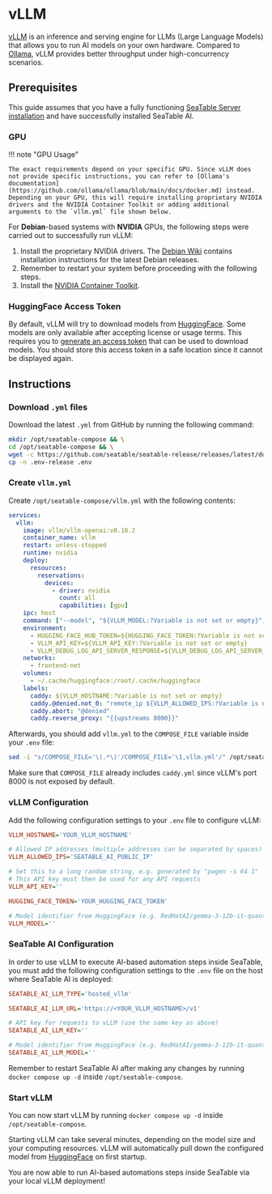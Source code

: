 <!-- md:version 6.0 -->

# vLLM

[vLLM](https://docs.vllm.ai/en/stable/) is an inference and serving engine for LLMs (Large Language Models) that allows you to run AI models on your own hardware.
Compared to [Ollama](./ollama.md), vLLM provides better throughput under high-concurrency scenarios.

## Prerequisites

This guide assumes that you have a fully functioning [SeaTable Server installation](../basic-setup.md) and have successfully installed SeaTable AI.

### GPU

!!! note "GPU Usage"

    The exact requirements depend on your specific GPU. Since vLLM does not provide specific instructions, you can refer to [Ollama's documentation](https://github.com/ollama/ollama/blob/main/docs/docker.md) instead.
    Depending on your GPU, this will require installing proprietary NVIDIA drivers and the NVIDIA Container Toolkit or adding additional arguments to the `vllm.yml` file shown below.

For **Debian**-based systems with **NVIDIA** GPUs, the following steps were carried out to successfully run vLLM:

1. Install the proprietary NVIDIA drivers. The [Debian Wiki](https://wiki.debian.org/NvidiaGraphicsDrivers) contains installation instructions for the latest Debian releases.
1. Remember to restart your system before proceeding with the following steps.
2. Install the [NVIDIA Container Toolkit](https://docs.nvidia.com/datacenter/cloud-native/container-toolkit/latest/install-guide.html).

### HuggingFace Access Token

By default, vLLM will try to download models from [HuggingFace](https://huggingface.co).
Some models are only available after accepting license or usage terms.
This requires you to [generate an access token](https://huggingface.co/docs/hub/security-tokens) that can be used to download models.
You should store this access token in a safe location since it cannot be displayed again.

## Instructions

### Download `.yml` files

Download the latest `.yml` from GitHub by running the following command:

```bash
mkdir /opt/seatable-compose && \
cd /opt/seatable-compose && \
wget -c https://github.com/seatable/seatable-release/releases/latest/download/seatable-compose.tar.gz -O - | tar -xz -C /opt/seatable-compose && \
cp -n .env-release .env
```

### Create `vllm.yml`

Create `/opt/seatable-compose/vllm.yml` with the following contents:

```yaml
services:
  vllm:
    image: vllm/vllm-openai:v0.10.2
    container_name: vllm
    restart: unless-stopped
    runtime: nvidia
    deploy:
      resources:
        reservations:
          devices:
            - driver: nvidia
              count: all
              capabilities: [gpu]
    ipc: host
    command: ["--model", "${VLLM_MODEL:?Variable is not set or empty}", "--enable-log-requests", "--max-model-len", "${VLLM_MAX_MODEL_LEN:-65536}"]
    environment:
      - HUGGING_FACE_HUB_TOKEN=${HUGGING_FACE_TOKEN:?Variable is not set or empty}
      - VLLM_API_KEY=${VLLM_API_KEY:?Variable is not set or empty}
      - VLLM_DEBUG_LOG_API_SERVER_RESPONSE=${VLLM_DEBUG_LOG_API_SERVER_RESPONSE:-false}
    networks:
      - frontend-net
    volumes:
      - ~/.cache/huggingface:/root/.cache/huggingface
    labels:
      caddy: ${VLLM_HOSTNAME:?Variable is not set or empty}
      caddy.@denied.not_0: "remote_ip ${VLLM_ALLOWED_IPS:?Variable is not set or empty} private_ranges"
      caddy.abort: "@denied"
      caddy.reverse_proxy: "{{upstreams 8000}}"
```

Afterwards, you should add `vllm.yml` to the `COMPOSE_FILE` variable inside your `.env` file:

```bash
sed -i "s/COMPOSE_FILE='\(.*\)'/COMPOSE_FILE='\1,vllm.yml'/" /opt/seatable-compose/.env
```

Make sure that `COMPOSE_FILE` already includes `caddy.yml` since vLLM's port 8000 is not exposed by default.

### vLLM Configuration

Add the following configuration settings to your `.env` file to configure vLLM:

```ini
VLLM_HOSTNAME='YOUR_VLLM_HOSTNAME'

# Allowed IP addresses (multiple addresses can be separated by spaces)
VLLM_ALLOWED_IPS='SEATABLE_AI_PUBLIC_IP'

# Set this to a long random string, e.g. generated by "pwgen -s 64 1"
# This API key must then be used for any API requests
VLLM_API_KEY=''

HUGGING_FACE_TOKEN='YOUR_HUGGING_FACE_TOKEN'

# Model identifier from HuggingFace (e.g. RedHatAI/gemma-3-12b-it-quantized.w4a16)
VLLM_MODEL=''
```

### SeaTable AI Configuration

In order to use vLLM to execute AI-based automation steps inside SeaTable, you must add the following configuration settings to the `.env` file on the host where SeaTable AI is deployed:

```ini
SEATABLE_AI_LLM_TYPE='hosted_vllm'

SEATABLE_AI_LLM_URL='https://<YOUR_VLLM_HOSTNAME>/v1'

# API key for requests to vLLM (use the same key as above)
SEATABLE_AI_LLM_KEY=''

# Model identifier from HuggingFace (e.g. RedHatAI/gemma-3-12b-it-quantized.w4a16)
SEATABLE_AI_LLM_MODEL=''
```

Remember to restart SeaTable AI after making any changes by running `docker compose up -d` inside `/opt/seatable-compose`.

### Start vLLM

You can now start vLLM by running `docker compose up -d` inside `/opt/seatable-compose`.

Starting vLLM can take several minutes, depending on the model size and your computing resources.
vLLM will automatically pull down the configured model from [HuggingFace](https://huggingface.co) on first startup.

You are now able to run AI-based automations steps inside SeaTable via your local vLLM deployment!
